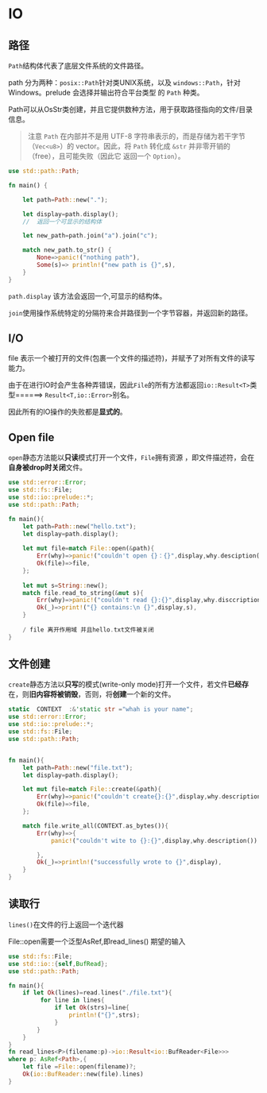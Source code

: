 # IO

## 路径

`Path`结构体代表了底层文件系统的文件路径。 

path 分为两种：`posix::Path`针对类UNIX系统，以及 `windows::Path`，针对 Windows。prelude 会选择并输出符合平台类型 的 `Path` 种类。

Path可以从OsStr类创建，并且它提供数种方法，用于获取路径指向的文件/目录信息。

> 注意 `Path` 在内部并不是用 UTF-8 字符串表示的，而是存储为若干字节（`Vec<u8>`）的 vector。因此，将 `Path` 转化成 `&str` 并非零开销的（free），且可能失败（因此它 返回一个 `Option`）。

```rust
use std::path::Path;

fn main() {

    let path=Path::new(".");

    let display=path.display();
    //  返回一个可显示的结构体

    let new_path=path.join("a").join("c");

    match new_path.to_str() {
        None=>panic!("nothing path"),
        Some(s)=> println!("new path is {}",s),
    }
}
```



`path.display` 该方法会返回一个,可显示的结构体。

`join`使用操作系统特定的分隔符来合并路径到一个字节容器，并返回新的路径。

## I/O

file 表示一个被打开的文件(包裹一个文件的描述符)，并赋予了对所有文件的读写能力。

由于在进行IO时会产生各种弄错误，因此`File`的所有方法都返回`io::Result<T>`类型======> `Result<T,io::Error>`别名。

因此所有的IO操作的失败都是**显式的**。

## Open file

`open`静态方法能以**只读**模式打开一个文件，`File`拥有资源 ，即文件描述符，会在**自身被drop时关闭**文件。

```rust
use std::error::Error;
use std::fs::File;
use std::io::prelude::*;
use std::path::Path;

fn main(){
    let path=Path::new("hello.txt");
    let display=path.display();
    
    let mut file=match File::open(&path){
        Err(why)=>panic!("couldn't open {}：{}",display,why.desciption()),
        Ok(file)=>file,
    };
    
    let mut s=String::new();
    match file.read_to_string(&mut s){
        Err(why)=>panic!("couldn't read {}:{}",display,why.disccription()),
        Ok(_)=>print!("{} contains:\n {}",display,s),
    }
    
    / file 离开作用域 并且hello.txt文件被关闭
}
```

## 文件创建

`create`静态方法以**只写**的模式(write-only mode)打开一个文件，若文件**已经存**在，则**旧内容将被销毁**，否则，将**创建**一个新的文件。

```rust
static  CONTEXT  :&'static str ="whah is your name";
use std::error::Error;
use std::io::prelude::*;
use std::fs::File;
use std::path::Path;


fn main(){
    let path=Path::new("file.txt");
    let display=path.display();

    let mut file=match File::create(&path){
        Err(why)=>panic!("couldn't create{}:{}",display,why.description()),
        Ok(file)=>file,
    };

    match file.write_all(CONTEXT.as_bytes()){
        Err(why)=>{
            panic!("couldn't wite to {}:{}",display,why.description())

        },
        Ok(_)=>println!("successfully wrote to {}",display),
    }
}
```

## 读取行

`lines()`在文件的行上返回一个迭代器

File::open需要一个泛型AsRef<Path>,即read_lines() 期望的输入

```rust
use std::fs::File;
use std::io::{self,BufRead};
use std::path::Path;

fn main(){
    if let Ok(lines)=read.lines("./file.txt"){
         for line in lines{
             if let Ok(strs)=line{
                 println!("{}",strs);
             }
        }
    }
}
fn read_lines<P>(filename:p)->io::Result<io::BufReader<File>>>
where p: AsRef<Path>,{
    let file =File::open(filename)?;
    Ok(io::BufReader::new(file).lines)
}
```

